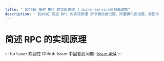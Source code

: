 ```yaml
---
title: "【Q456】简述 RPC 的实现原理 | micro-service高频面试题"
description: "【Q456】简述 RPC 的实现原理 字节跳动面试题、阿里腾讯面试题、美团小米面试题。"
---
```


# 简述 RPC 的实现原理

::: tip Issue
欢迎在 Gtihub Issue 中回答此问题: [Issue 464](https://github.com/shfshanyue/Daily-Question/issues/464)
:::
